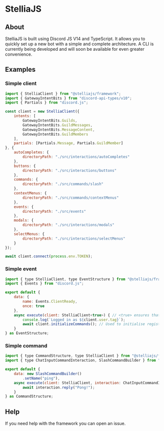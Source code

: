 # StelliaJS

## About

StelliaJS is built using Discord JS V14 and TypeScript. It allows you to quickly set up a new bot with a simple and complete architecture.
A CLI is currently being developed and will soon be available for even greater convenience.

## Examples

### Simple client

```js
import { StelliaClient } from "@stelliajs/framework";
import { GatewayIntentBits } from "discord-api-types/v10";
import { Partials } from "discord.js";

const client = new StelliaClient({
    intents: [
        GatewayIntentBits.Guilds, 
        GatewayIntentBits.GuildMessages,
        GatewayIntentBits.MessageContent,
        GatewayIntentBits.GuildMembers
    ],
    partials: [Partials.Message, Partials.GuildMember]
}, {
    autoCompletes: {
        directoryPath: "./src/interactions/autoCompletes"
    },
    buttons: {
        directoryPath: "./src/interactions/buttons"
    },
    commands: {
        directoryPath: "./src/commands/slash"
    },
    contextMenus: {
        directoryPath: "./src/commands/contextMenus"
    },
    events: {
        directoryPath: "./src/events"
    },
    modals: {
        directoryPath: "./src/interactions/modals"
    },
    selectMenus: {
        directoryPath: "./src/interactions/selectMenus"
    }
});

await client.connect(process.env.TOKEN);
```

### Simple event

```js
import { type StelliaClient, type EventStructure } from "@stelliajs/framework";
import { Events } from "discord.js";

export default {
    data: {
        name: Events.ClientReady,
        once: true
    },
    async execute(client: StelliaClient<true>) { // <true> ensures that the client is Ready
        console.log(`Logged in as ${client.user.tag}`);
        await client.initializeCommands(); // Used to initialise registered commands
    }
} as EventStructure;
```

### Simple command

```js
import { type CommandStructure, type StelliaClient } from "@stelliajs/framework";
import { type ChatInputCommandInteraction, SlashCommandBuilder } from "discord.js";

export default {
    data: new SlashCommandBuilder()
        .setName("ping"),
    async execute(client: StelliaClient, interaction: ChatInputCommandInteraction<"cached">) { // All interactions are cached
        await interaction.reply("Pong!");
    }
} as CommandStructure;
```


## Help

If you need help with the framework you can open an issue.
